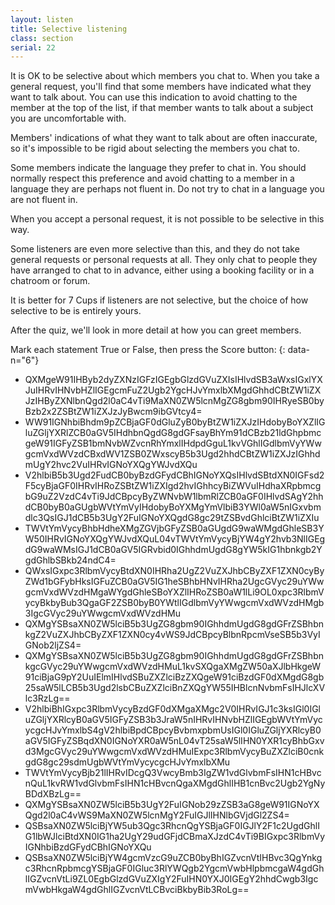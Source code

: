 ```yaml
---
layout: listen
title: Selective listening
class: section
serial: 22
---
```

It is OK to be selective about which members you chat to. When you take a general request, you'll find that some members have indicated what they want to talk about. You can use this indication to avoid chatting to the member at the top of the list, if that member wants to talk about a subject you are uncomfortable with.

Members' indications of what they want to talk about are often inaccurate, so it's impossible to be rigid about selecting the members you chat to.

Some members indicate the language they prefer to chat in. You should normally respect this preference and avoid chatting to a member in a language they are perhaps not fluent in. Do not try to chat in a language you are not fluent in.

When you accept a personal request, it is not possible to be selective in this way.

Some listeners are even more selective than this, and they do not take general requests or personal requests at all. They only chat to people they have arranged to chat to in advance, either using a booking facility or in a chatroom or forum.

It is better for 7 Cups if listeners are not selective, but the choice of how selective to be is entirely yours.

After the quiz, we'll look in more detail at how you can greet members.

Mark each statement True or False, then press the Score button:
{: data-n="6"}

- QXMgeW91IHByb2dyZXNzIGFzIGEgbGlzdGVuZXIsIHlvdSB3aWxsIGxlYXJuIHRvIHNvbHZlIGEgcmFuZ2Ugb2YgcHJvYmxlbXMgdGhhdCBtZW1iZXJzIHByZXNlbnQgd2l0aC4vTi9MaXN0ZW5lcnMgZG8gbm90IHRyeSB0byBzb2x2ZSBtZW1iZXJzJyBwcm9ibGVtcy4=
- WW91IGNhbiBhdm9pZCBjaGF0dGluZyB0byBtZW1iZXJzIHdobyBoYXZlIGluZGljYXRlZCB0aGV5IHdhbnQgdG8gdGFsayBhYm91dCBzb21ldGhpbmcgeW91IGFyZSB1bmNvbWZvcnRhYmxlIHdpdGguL1kvVGhlIGdlbmVyYWwgcmVxdWVzdCBxdWV1ZSB0ZWxscyB5b3Ugd2hhdCBtZW1iZXJzIGhhdmUgY2hvc2VuIHRvIGNoYXQgYWJvdXQu
- V2hlbiB5b3Ugd2FudCB0byBzdGFydCBhIGNoYXQsIHlvdSBtdXN0IGFsd2F5cyBjaGF0IHRvIHRoZSBtZW1iZXIgd2hvIGhhcyBiZWVuIHdhaXRpbmcgbG9uZ2VzdC4vTi9JdCBpcyByZWNvbW1lbmRlZCB0aGF0IHlvdSAgY2hhdCB0byB0aGUgbWVtYmVyIHdobyBoYXMgYmVlbiB3YWl0aW5nIGxvbmdlc3QsIGJ1dCB5b3UgY2FuIGNoYXQgdG8gc29tZSBvdGhlciBtZW1iZXIu
- TWVtYmVycyBhbHdheXMgZGVjbGFyZSB0aGUgdG9waWMgdGhleSB3YW50IHRvIGNoYXQgYWJvdXQuL04vTWVtYmVycyBjYW4gY2hvb3NlIGEgdG9waWMsIGJ1dCB0aGV5IGRvbid0IGhhdmUgdG8gYW5kIG1hbnkgb2YgdGhlbSBkb24ndC4=
- QWxsIGxpc3RlbmVycyBtdXN0IHRha2UgZ2VuZXJhbCByZXF1ZXN0cyByZWd1bGFybHksIGFuZCB0aGV5IG1heSBhbHNvIHRha2UgcGVyc29uYWwgcmVxdWVzdHMgaWYgdGhleSBoYXZlIHRoZSB0aW1lLi9OL0xpc3RlbmVycyBkbyBub3QgaGF2ZSB0byB0YWtlIGdlbmVyYWwgcmVxdWVzdHMgb3IgcGVyc29uYWwgcmVxdWVzdHMu
- QXMgYSBsaXN0ZW5lciB5b3UgZG8gbm90IGhhdmUgdG8gdGFrZSBhbnkgZ2VuZXJhbCByZXF1ZXN0cy4vWS9JdCBpcyBlbnRpcmVseSB5b3VyIGNob2ljZS4=
- QXMgYSBsaXN0ZW5lciB5b3UgZG8gbm90IGhhdmUgdG8gdGFrZSBhbnkgcGVyc29uYWwgcmVxdWVzdHMuL1kvSXQgaXMgZW50aXJlbHkgeW91ciBjaG9pY2UuIElmIHlvdSBuZXZlciBzZXQgeW91ciBzdGF0dXMgdG8gb25saW5lLCB5b3Ugd2lsbCBuZXZlciBnZXQgYW55IHBlcnNvbmFsIHJlcXVlc3RzLg==
- V2hlbiBhIGxpc3RlbmVycyBzdGF0dXMgaXMgc2V0IHRvIGJ1c3ksIGl0IGluZGljYXRlcyB0aGV5IGFyZSB3b3JraW5nIHRvIHNvbHZlIGEgbWVtYmVycycgcHJvYmxlbS4gV2hlbiBpdCBpcyBvbmxpbmUsIGl0IGluZGljYXRlcyB0aGV5IGFyZSBqdXN0IGNoYXR0aW5nL04vT25saW5lIHN0YXR1cyBhbGxvd3MgcGVyc29uYWwgcmVxdWVzdHMuIExpc3RlbmVycyBuZXZlciB0cnkgdG8gc29sdmUgbWVtYmVycycgcHJvYmxlbXMu
- TWVtYmVycyBjb21lIHRvIDcgQ3VwcyBmb3IgZW1vdGlvbmFsIHN1cHBvcnQuL1kvRW1vdGlvbmFsIHN1cHBvcnQgaXMgdGhlIHB1cnBvc2Ugb2YgNyBDdXBzLg==
- QXMgYSBsaXN0ZW5lciB5b3UgY2FuIGNob29zZSB3aG8geW91IGNoYXQgd2l0aC4vWS9MaXN0ZW5lcnMgY2FuIGJlIHNlbGVjdGl2ZS4=
- QSBsaXN0ZW5lciBjYW5ub3Qgc3RhcnQgYSBjaGF0IGJlY2F1c2UgdGhlIG1lbWJlciBtdXN0IG1ha2UgY29udGFjdCBmaXJzdC4vTi9BIGxpc3RlbmVyIGNhbiBzdGFydCBhIGNoYXQu
- QSBsaXN0ZW5lciBjYW4gcmVzcG9uZCB0byBhIGZvcnVtIHBvc3QgYnkgc3RhcnRpbmcgYSBjaGF0IGluc3RlYWQgb2YgcmVwbHlpbmcgaW4gdGhlIGZvcnVtLi9ZL0EgbGlzdGVuZXIgY2FuIHN0YXJ0IGEgY2hhdCwgb3IgcmVwbHkgaW4gdGhlIGZvcnVtLCBvciBkbyBib3RoLg==
